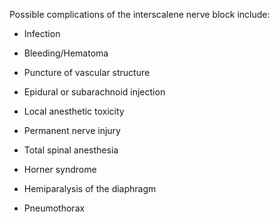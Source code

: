 Possible complications of the interscalene nerve block include:

- Infection

- Bleeding/Hematoma

- Puncture of vascular structure

- Epidural or subarachnoid injection

- Local anesthetic toxicity

- Permanent nerve injury

- Total spinal anesthesia

- Horner syndrome

- Hemiparalysis of the diaphragm

- Pneumothorax